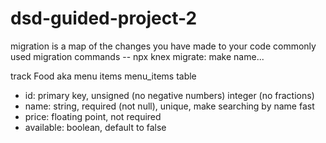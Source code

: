 # dsd-guided-project-2

migration is a map of the changes you have made to your code
commonly used migration commands
-- npx knex migrate: make name...

track Food aka menu items
menu_items table
- id: primary key, unsigned (no negative numbers) integer (no fractions)
- name: string, required (not null), unique, make searching by name fast
- price: floating point, not required
- available: boolean, default to false
